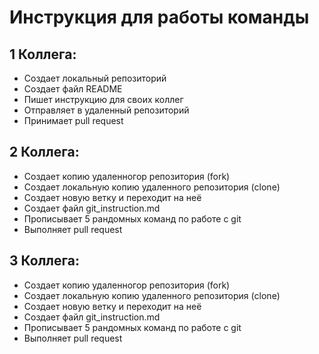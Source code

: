 # Инструкция для работы команды
## 1 Коллега:

* Создает локальный репозиторий
* Создает файл README
* Пишет инструкцию для своих коллег
* Отправляет в удаленный репозиторий
* Принимает pull request
## 2 Коллега:

* Создает копию удаленногор репозитория (fork)
* Создает локальную копию удаленного репозитория (clone)
* Создает новую ветку и переходит на неё
* Создает файл git_instruction.md
* Прописывает 5 рандомных команд по работе с git
* Выполняет pull request
## 3 Коллега:
* Создает копию удаленногор репозитория (fork)
* Создает локальную копию удаленного репозитория (clone)
* Создает новую ветку и переходит на неё
* Создает файл git_instruction.md
* Прописывает 5 рандомных команд по работе с git
* Выполняет pull request